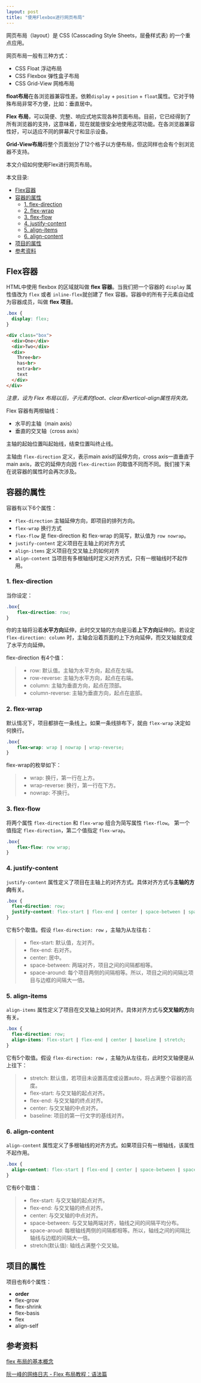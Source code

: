 ```yaml
---
layout: post
title: "使用Flexbox进行网页布局"
---
```


网页布局（layout）是 CSS (Casscading Style Sheets，层叠样式表) 的一个重点应用。

网页布局一般有三种方式：
- CSS Float 浮动布局
- CSS Flexbox 弹性盒子布局
- CSS Grid-View 网格布局
  
**float布局**在各浏览器兼容性差。依赖`display` + `position` + `float`属性。它对于特殊布局非常不方便，比如：垂直居中。

**Flex 布局**，可以简便、完整、响应式地实现各种页面布局。目前，它已经得到了所有浏览器的支持，这意味着，现在就能很安全地使用这项功能。在各浏览器兼容性好，可以适应不同的屏幕尺寸和显示设备。

**Grid-View布局**将整个页面划分了12个格子以方便布局，但这同样也会有个别浏览器不支持。

本文介绍如何使用Flex进行网页布局。

本文目录:
- [Flex容器](#flex容器)
- [容器的属性](#容器的属性)
  - [1. flex-direction](#1-flex-direction)
  - [2. flex-wrap](#2-flex-wrap)
  - [3. flex-flow](#3-flex-flow)
  - [4. justify-content](#4-justify-content)
  - [5. align-items](#5-align-items)
  - [6. align-content](#6-align-content)
- [项目的属性](#项目的属性)
- [参考资料](#参考资料)


## Flex容器

HTML中使用 flexbox 的区域就叫做 **flex 容器**。当我们把一个容器的 `display` 属性值改为 `flex` 或者 `inline-flex`就创建了 flex 容器。容器中的所有子元素自动成为容器成员，叫做 **flex 项目**。

```css
.box {
  display: flex;
}
```

```html
<div class="box">
  <div>One</div>
  <div>Two</div>
  <div>
    Three<br>
    has<br>
    extra<br>
    text
  </div>
</div>
```

*注意，设为 Flex 布局以后，子元素的float、clear和vertical-align属性将失效。*

Flex 容器有两根轴线：
- 水平的主轴（main axis）
- 垂直的交叉轴（cross axis）

主轴的起始位置叫起始线，结束位置叫终止线。

主轴由 `flex-direction` 定义，表示main axis的延伸方向，cross axis一直垂直于main axis，故它的延伸方向因 `flex-direction` 的取值不同而不同。我们接下来在说容器的属性时会再次涉及。

## 容器的属性
容器有以下6个属性：

- `flex-direction` 主轴延伸方向，即项目的排列方向。
- `flex-wrap` 换行方式
- `flex-flow` 是 flex-direction 和 flex-wrap 的简写，默认值为 `row nowrap`。
- `justify-content` 定义项目在主轴上的对齐方式
- `align-items` 定义项目在交叉轴上的如何对齐
- `align-content` 当项目有多根轴线时定义对齐方式，只有一根轴线时不起作用。


### 1. flex-direction 
当你设定：

```css
.box{
    flex-direction: row;
}
```

你的主轴将沿着**水平方向**延伸，此时交叉轴的方向是沿着**上下方向**延伸的。若设定 `flex-direction: column` 时，主轴会沿着页面的上下方向延伸，而交叉轴就变成了水平方向延伸。

flex-direction 有4个值：  

>- row: 默认值。主轴为水平方向，起点在左端。
>- row-reverse: 主轴为水平方向，起点在右端。
>- column: 主轴为垂直方向，起点在顶部。
>- column-reverse: 主轴为垂直方向，起点在底部。


### 2. flex-wrap
默认情况下，项目都排在一条线上。如果一条线排布下，就由 `flex-wrap` 决定如何换行。

```css
.box{
    flex-wrap: wrap | nowrap | wrap-reverse;
}
```

flex-wrap的枚举如下：

>- wrap: 换行，第一行在上方。
>- wrap-reverse: 换行，第一行在下方。
>- nowrap: 不换行。


### 3. flex-flow
将两个属性 `flex-direction` 和 `flex-wrap` 组合为简写属性 `flex-flow`。 第一个值指定 `flex-direction`，第二个值指定 `flex-wrap`。

```css
.box{
    flex-flow: row wrap;
}
```

### 4. justify-content
`justify-content` 属性定义了项目在主轴上的对齐方式。具体对齐方式与**主轴的方向**有关。

```css
.box {
  flex-direction: row;
  justify-content: flex-start | flex-end | center | space-between | space-around;
}
```

它有5个取值。假设 `flex-direction: row` ，主轴为从左往右：

> - flex-start: 默认值，左对齐。
> - flex-end: 右对齐。
> - center: 居中。
> - space-between: 两端对齐，项目之间的间隔都相等。
> - space-around: 每个项目两侧的间隔相等。所以，项目之间的间隔比项目与边框的间隔大一倍。


### 5. align-items
`align-items` 属性定义了项目在交叉轴上如何对齐。具体对齐方式与**交叉轴的方**向有关。

```css
.box {
  flex-direction: row;
  align-items: flex-start | flex-end | center | baseline | stretch;
}
```

它有5个取值。假设 `flex-direction: row` ，主轴为从左往右，此时交叉轴便是从上往下：

> - stretch: 默认值，若项目未设置高度或设置auto，将占满整个容器的高度。
> - flex-start: 与交叉轴的起点对齐。
> - flex-end: 与交叉轴的终点对齐。
> - center: 与交叉轴的中点对齐。
> - baseline: 项目的第一行文字的基线对齐。


### 6. align-content
`align-content` 属性定义了多根轴线的对齐方式。如果项目只有一根轴线，该属性不起作用。

```css
.box {
  align-content: flex-start | flex-end | center | space-between | space-around | stretch;
}
```

它有6个取值：

> - flex-start: 与交叉轴的起点对齐。
> - flex-end: 与交叉轴的终点对齐。
> - center: 与交叉轴的中点对齐。
> - space-between: 与交叉轴两端对齐，轴线之间的间隔平均分布。
> - space-aroud: 每根轴线两侧的间隔都相等。所以，轴线之间的间隔比轴线与边框的间隔大一倍。
> - stretch(默认值): 轴线占满整个交叉轴。



## 项目的属性
项目也有6个属性：
- **order**
- flex-grow
- flex-shrink
- flex-basis
- flex
- align-self




## 参考资料

<a href="https://developer.mozilla.org/zh-CN/docs/Web/CSS/CSS_flexible_box_layout/Basic_concepts_of_flexbox">flex 布局的基本概念</a>

<a href="http://www.ruanyifeng.com/blog/2015/07/flex-grammar.html">阮一峰的网络日志 - Flex 布局教程：语法篇</a>

